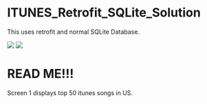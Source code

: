 # ITUNES_Retrofit_SQLite_Solution
This uses retrofit and normal SQLite Database.

<img src="https://user-images.githubusercontent.com/6130514/28756229-10deb27c-7588-11e7-8010-521a0e3b8546.png"/>

<img src="https://user-images.githubusercontent.com/6130514/28756230-10e19a78-7588-11e7-8a95-f5219e8a1d5f.png"/>

# READ ME!!!
Screen 1 displays top 50 itunes songs in US.
